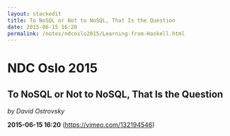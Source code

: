 ```yaml
---
layout: stackedit
title: To NoSQL or Not to NoSQL, That Is the Question
date: 2015-06-15 16:20
permalink: /notes/ndcoslo2015/Learning-from-Haskell.html
---
```


# NDC Oslo 2015
## To NoSQL or Not to NoSQL, That Is the Question
*by David Ostrovsky*

**2015-06-15 16:20** (https://vimeo.com/132194546)